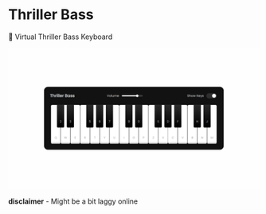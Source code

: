 # Thriller Bass
🎹 Virtual Thriller Bass Keyboard

![Bass](./thriller_bass.png)


**disclaimer** - Might be a bit laggy online